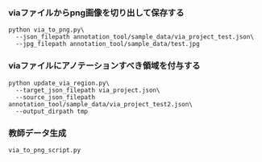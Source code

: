 


### viaファイルからpng画像を切り出して保存する
```
python via_to_png.py\
  --json_filepath annotation_tool/sample_data/via_project_test.json\
  --jpg_filepath annotation_tool/sample_data/test.jpg
```

### viaファイルにアノテーションすべき領域を付与する
```
python update_via_region.py\
  --target_json_filepath via_project.json\
  --source_json_filepath annotation_tool/sample_data/via_project_test2.json\
  --output_dirpath tmp
```

### 教師データ生成

```
via_to_png_script.py
```

